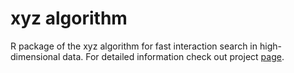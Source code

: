 # xyz algorithm

R package of the xyz algorithm for fast interaction search in high-dimensional data. For detailed information check out project [page](https://gathanei.github.io/xyz/).
